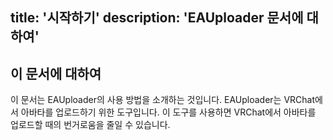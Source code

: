 title: '시작하기'
description: 'EAUploader 문서에 대하여'
---

## 이 문서에 대하여
이 문서는 EAUploader의 사용 방법을 소개하는 것입니다. EAUploader는 VRChat에서 아바타를 업로드하기 위한 도구입니다. 이 도구를 사용하면 VRChat에서 아바타를 업로드할 때의 번거로움을 줄일 수 있습니다.

